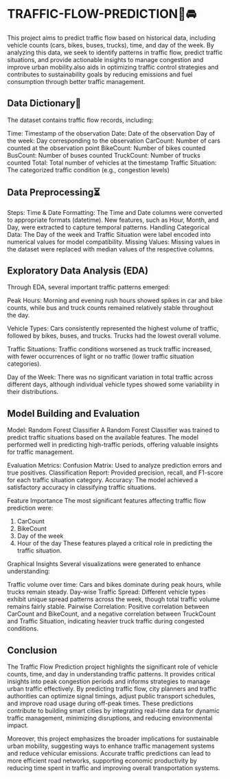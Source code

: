 # TRAFFIC-FLOW-PREDICTION🚦🚘
This project aims to predict traffic flow based on historical data, including vehicle counts (cars, bikes, buses, trucks), time, and day of the week. By analyzing this data, we seek to identify patterns in traffic flow, predict traffic situations, and provide actionable insights to manage congestion and improve urban mobility.also aids in optimizing traffic control strategies and contributes to sustainability goals by reducing emissions and fuel consumption through better traffic management.

## Data Dictionary📕

The dataset contains traffic flow records, including:

Time: Timestamp of the observation
Date: Date of the observation
Day of the week: Day corresponding to the observation
CarCount: Number of cars counted at the observation point
BikeCount: Number of bikes counted
BusCount: Number of buses counted
TruckCount: Number of trucks counted
Total: Total number of vehicles at the timestamp
Traffic Situation: The categorized traffic condition (e.g., congestion levels)

## Data Preprocessing⏳

Steps:
Time & Date Formatting: The Time and Date columns were converted to appropriate formats (datetime). New features, such as Hour, Month, and Day, were extracted to capture temporal patterns.
Handling Categorical Data: The Day of the week and Traffic Situation were label encoded into numerical values for model compatibility.
Missing Values: Missing values in the dataset were replaced with median values of the respective columns.

## Exploratory Data Analysis (EDA)

Through EDA, several important traffic patterns emerged:

Peak Hours: Morning and evening rush hours showed spikes in car and bike counts, while bus and truck counts remained relatively stable throughout the day.

Vehicle Types: Cars consistently represented the highest volume of traffic, followed by bikes, buses, and trucks. Trucks had the lowest overall volume.

Traffic Situations: Traffic conditions worsened as truck traffic increased, with fewer occurrences of light or no traffic (lower traffic situation categories).

Day of the Week: There was no significant variation in total traffic across different days, although individual vehicle types showed some variability in their distributions.

## Model Building and Evaluation
Model: Random Forest Classifier
A Random Forest Classifier was trained to predict traffic situations based on the available features. The model performed well in predicting high-traffic periods, offering valuable insights for traffic management.

Evaluation Metrics:
Confusion Matrix: Used to analyze prediction errors and true positives.
Classification Report: Provided precision, recall, and F1-score for each traffic situation category.
Accuracy: The model achieved a satisfactory accuracy in classifying traffic situations.

Feature Importance
The most significant features affecting traffic flow prediction were:
1) CarCount
2) BikeCount
3) Day of the week
4) Hour of the day These features played a critical role in predicting the traffic situation.

Graphical Insights
Several visualizations were generated to enhance understanding:

Traffic volume over time: Cars and bikes dominate during peak hours, while trucks remain steady.
Day-wise Traffic Spread: Different vehicle types exhibit unique spread patterns across the week, though total traffic volume remains fairly stable.
Pairwise Correlation: Positive correlation between CarCount and BikeCount, and a negative correlation between TruckCount and Traffic Situation, indicating heavier truck traffic during congested conditions.

## Conclusion

The Traffic Flow Prediction project highlights the significant role of vehicle counts, time, and day in understanding traffic patterns. It provides critical insights into peak congestion periods and informs strategies to manage urban traffic effectively. By predicting traffic flow, city planners and traffic authorities can optimize signal timings, adjust public transport schedules, and improve road usage during off-peak times. These predictions contribute to building smart cities by integrating real-time data for dynamic traffic management, minimizing disruptions, and reducing environmental impact.

Moreover, this project emphasizes the broader implications for sustainable urban mobility, suggesting ways to enhance traffic management systems and reduce vehicular emissions. Accurate traffic predictions can lead to more efficient road networks, supporting economic productivity by reducing time spent in traffic and improving overall transportation systems.

